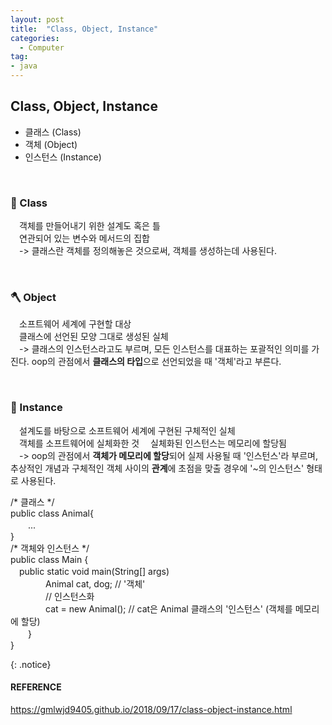```yaml
---
layout: post
title:  "Class, Object, Instance"
categories:
  - Computer
tag:
- java 
---
```


## Class, Object, Instance 

* 클래스 (Class)
* 객체 (Object)
* 인스턴스 (Instance) 

<br>

### 🔑 Class
　객체를 만들어내기 위한 설계도 혹은 틀  
　연관되어 있는 변수와 메서드의 집합  
　-> 클래스란 객체를 정의해놓은 것으로써, 객체를 생성하는데 사용된다.  

<br>

### 🪓 Object
　소프트웨어 세계에 구현할 대상  
　클래스에 선언된 모양 그대로 생성된 실체  
　-> 클래스의 인스턴스라고도 부르며, 모든 인스턴스를 대표하는 포괄적인 의미를 가진다. oop의 관점에서 **클래스의 타입**으로 선언되었을 때 '객체'라고 부른다.  

<br>

### 🔨 Instance
　설계도를 바탕으로 소프트웨어 세계에 구현된 구체적인 실체  
　객체를 소프트웨어에 실체화한 것
　실체화된 인스턴스는 메모리에 할당됨    
　-> oop의 관점에서 **객체가 메모리에 할당**되어 실제 사용될 때 '인스턴스'라 부르며, 추상적인 개념과 구체적인 객체 사이의 **관계**에 초점을 맞출 경우에 '~의 인스턴스' 형태로 사용된다.  

<p>
/* 클래스 */ <br>
public class Animal{ <br>
　　... <br>
 } <br>
/* 객체와 인스턴스 */ <br>
public class Main { <br>
　public static void main(String[] args) <br>
　　　　Animal cat, dog; // '객체' <br>
　　　　// 인스턴스화 <br>
　　　　cat = new Animal(); // cat은 Animal 클래스의 '인스턴스' (객체를 메모리에 할당) <br>
　　} <br>
}
</p>
{: .notice}

<br>

#### REFERENCE
https://gmlwjd9405.github.io/2018/09/17/class-object-instance.html <br>